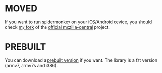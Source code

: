 # MOVED

If you want to run spidermonkey on your iOS/Android device, you should check [my fork](https://github.com/funkaster/mozilla-central) of the [official mozilla-central](https://github.com/mozilla/mozilla-central) project.

# PREBUILT

You can download a [prebuilt version](https://github.com/funkaster/mozilla-central/downloads) if you want. The library is a fat version (armv7, armv7s and i386).


